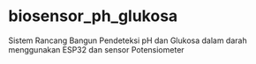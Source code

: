 # biosensor_ph_glukosa
Sistem Rancang Bangun Pendeteksi pH dan Glukosa dalam darah menggunakan ESP32 dan sensor Potensiometer
